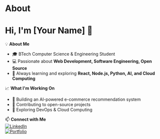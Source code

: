 # About
# Hi, I'm [Your Name] 👋

💡 **About Me**  
- 🎓 BTech Computer Science & Engineering Student  
- 💻 Passionate about **Web Development, Software Engineering, Open Source**  
- 🚀 Always learning and exploring **React, Node.js, Python, AI, and Cloud Computing**  

📈 **What I'm Working On**  
- 🔹 Building an AI-powered e-commerce recommendation system  
- 🔹 Contributing to open-source projects  
- 🔹 Exploring DevOps & Cloud Computing  

📫 **Connect with Me**  
[![LinkedIn](https://img.shields.io/badge/LinkedIn-blue?style=for-the-badge&logo=linkedin)](https://linkedin.com/in/your-profile)  
[![Portfolio](https://img.shields.io/badge/Portfolio-Online-blue?style=for-the-badge)](https://your-portfolio.com)  
